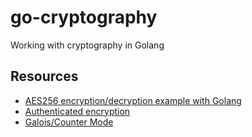# go-cryptography

Working with cryptography in Golang

## Resources

- [AES256 encryption/decryption example with Golang](https://www.twilio.com/en-us/blog/encrypt-and-decrypt-data-in-go-with-aes-256)
- [Authenticated encryption](https://en.wikipedia.org/wiki/Authenticated_encryption)
- [Galois/Counter Mode](https://en.wikipedia.org/wiki/Galois/Counter_Mode)
